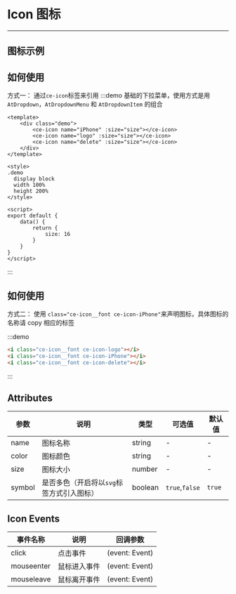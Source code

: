 # Icon 图标

<!-- {.md} -->

---

<!-- {.md} -->

## 图标示例

<!-- {.md} -->

<ce-icon-demo-zh></ce-icon-demo-zh>

## 如何使用

<!-- {.md} -->

方式一：<!-- {.md} -->
通过<!-- {.md} -->`ce-icon`标签来引用
<ce-icon-demo1-zh></ce-icon-demo1-zh>
:::demo 基础的下拉菜单，使用方式是用 `AtDropdown`，`AtDropdownMenu` 和 `AtDropdownItem` 的组合

```vue
<template>
	<div class="demo">
		<ce-icon name="iPhone" :size="size"></ce-icon>
		<ce-icon name="logo" :size="size"></ce-icon>
		<ce-icon name="delete" :size="size"></ce-icon>
	</div>
</template>

<style>
.demo
  display block
  width 100%
  height 200%
</style>

<script>
export default {
	data() {
		return {
			size: 16
		}
	}
}
</script>
```

:::

## 如何使用

<!-- {.md} -->

方式二：<!-- {.md} -->
使用 <!-- {.md} -->`class="ce-icon__font ce-icon-iPhone"`来声明图标，具体图标的名称请 copy 相应的标签

<ce-icon-demo1-zh></ce-icon-demo1-zh>
:::demo

```html
<i class="ce-icon__font ce-icon-logo"></i>
<i class="ce-icon__font ce-icon-iPhone"></i>
<i class="ce-icon__font ce-icon-delete"></i>
```

:::

## Attributes

<!-- {.md} -->

| 参数   | 说明                                      | 类型    | 可选值         | 默认值 |
| ------ | ----------------------------------------- | ------- | -------------- | ------ |
| name   | 图标名称                                  | string  | -              | -      |
| color  | 图标颜色                                  | string  | -              | -      |
| size   | 图标大小                                  | number  | -              | -      |
| symbol | 是否多色（开启将以`svg`标签方式引入图标） | boolean | `true`,`false` | `true` |

## Icon Events

<!-- {.md} -->

| 事件名称   | 说明         | 回调参数       |
| ---------- | ------------ | -------------- |
| click      | 点击事件     | (event: Event) |
| mouseenter | 鼠标进入事件 | (event: Event) |
| mouseleave | 鼠标离开事件 | (event: Event) |

